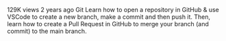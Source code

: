 
129K views  2 years ago  Git
Learn how to open a repository in GitHub & use VSCode to create a new branch, make a commit and then push it. Then, learn how to create a Pull Request in GitHub to merge your branch (and commit) to the main branch.